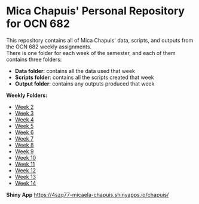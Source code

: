 # Mica Chapuis' Personal Repository for OCN 682

This repository contains all of Mica Chapuis' data, scripts, and outputs from the OCN 682 weekly assignments.  
There is one folder for each week of the semester, and each of them contains three folders:
* **Data folder**: contains all the data used that week
* **Scripts folder**: contains all the scripts created that week
* **Output folder**: contains any outputs produced that week

 
**Weekly Folders:**  
- [Week 2](https://github.com/OCN-682-UH/Chapuis/tree/main/Week2)
- [Week 3](https://github.com/OCN-682-UH/Chapuis/tree/main/Week3)
- [Week 4](https://github.com/OCN-682-UH/Chapuis/tree/main/Week4)
- [Week 5](https://github.com/OCN-682-UH/Chapuis/tree/main/Week5)
- [Week 6](https://github.com/OCN-682-UH/Chapuis/tree/main/Week6)
- [Week 7](https://github.com/OCN-682-UH/Chapuis/tree/main/Week7)
- [Week 8](https://github.com/OCN-682-UH/Chapuis/tree/main/Week8)
- [Week 9](https://github.com/OCN-682-UH/Chapuis/tree/main/Week9)
- [Week 10](https://github.com/OCN-682-UH/Chapuis/tree/main/Week10)
- [Week 11](https://github.com/OCN-682-UH/Chapuis/tree/main/Week11)
- [Week 12](https://github.com/OCN-682-UH/Chapuis/tree/main/Week12)
- [Week 13](https://github.com/OCN-682-UH/Chapuis/tree/main/Week13)
- [Week 14](https://github.com/OCN-682-UH/Chapuis/tree/main/Week14)

**Shiny App**
https://4szq77-micaela-chapuis.shinyapps.io/chapuis/
  
